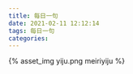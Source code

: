 ```yaml
---
title: 每日一句
date: 2021-02-11 12:12:14
tags: 每日一句
categories:
---
```

{% asset_img yiju.png meiriyiju %}
